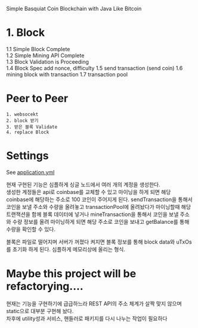 Simple Basquiat Coin Blockchain with Java Like Bitcoin

# 1. Block
  1.1 Simple Block Complete    
  1.2 Simple Mining API Complete    
  1.3 Block Validation is Proceeding    
  1.4 Block Spec add nonce, difficulty
  1.5 send transaction (send coin)
  1.6 mining block with transaction
  1.7 transaction pool
  
  
# Peer to Peer
	1. websocekt
	2. block 받기
	3. 받은 블록 Validate
	4. replace Block

# Settings
See [application.yml](https://github.com/basquiat78/basquiat-coin-with-java/blob/master/src/main/resources/application.yml)

  
현재 구현된 기능은 심플하게 싱글 노드에서 여러 개의 계정을 생성한다.    
생성한 계정들은 api로 coinbase를 교체할 수 있고 마이닝을 하게 되면 해당 coinbase에 해당하는 주소로 100 코인이 주어지게 된다.
sendTransaction을 통해서 코인을 보낼 주소와 수량을 올려놓고 transactionPool에 올려놨다가 마이닝할때 해당 트랜잭션을 함께 블록 데이터에 넣거나 mineTransaction을 통해서 코인을 보낼 주소와 수량 정보를 올려 마이닝하게 되면 해당 주소로 코인을 보내고 getBalance를 통해 수량을 확인할 수 있다.

블록은 파일로 떨어지며 서버가 꺼졌다 켜지면 블록 정보를 통해 block data와 uTxOs를 초기화 하게 된다.
심플하게 메모리상에 올리는 형식.
  
# Maybe this project will be refactorying....  
현재는 기능을 구현하기에 급급하느라 REST API의 주소 체계가 살짝 맞지 않으며 static으로 대부분 구현해 놨다.    
차후에 utility성과 서비스, 핸들러로 패키지를 다시 나누는 작업이 필요하다	